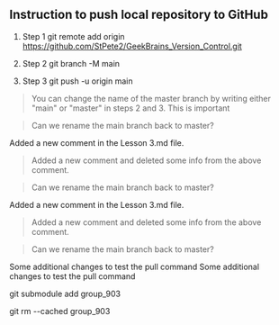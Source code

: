 ## Instruction to push local repository to GitHub

<!--- это инструкция для создания репозитория на GitHub--->

1. Step 1
git remote add origin https://github.com/StPete2/GeekBrains_Version_Control.git

2. Step 2
git branch -M main

3. Step 3 
git push -u origin main

> You can change the name of the master branch by writing either "main" or "master" in steps 2 and 3. This is important

> Can we rename the main branch back to master?

Added a new comment in the Lesson 3.md file.

> Added a new comment and deleted some info from the above comment.

> Can we rename the main branch back to master?

Added a new comment in the Lesson 3.md file.

> Added a new comment and deleted some info from the above comment.

> Can we rename the main branch back to master?

Some additional changes to test the pull command
Some additional changes to test the pull command

git submodule add <url> group_903

git rm --cached group_903
